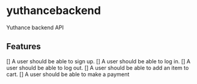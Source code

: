 # yuthancebackend

Yuthance backend API

## Features

[] A user should be able to sign up.
[] A user should be able to log in.
[] A user should be able to log out.
[] A user should be able to add an item to cart.
[] A user should be able to make a payment
